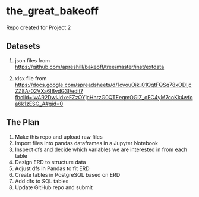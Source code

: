 # the_great_bakeoff
Repo created for Project 2

## Datasets
1. json files from https://github.com/apreshill/bakeoff/tree/master/inst/extdata

2. xlsx file from https://docs.google.com/spreadsheets/d/1cvouOik_01QqtFQSq78xODIjcZZ8A-02VXa6IBvdG3I/edit?fbclid=IwAR2DwlJdxeFZzOYjcHhrzG0QTEeqmOGiZ_oEC4yM7coKk4wfoa6k1zESG_A#gid=0

## The Plan
1. Make this repo and upload raw files
2. Import files into pandas dataframes in a Jupyter Notebook
3. Inspect dfs and decide which variables we are interested in from each table
4. Design ERD to structure data
5. Adjust dfs in Pandas to fit ERD
6. Create tables in PostgreSQL based on ERD
7. Add dfs to SQL tables
8. Update GitHub repo and submit